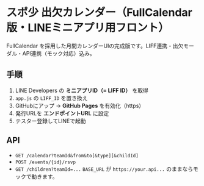 # スポ少 出欠カレンダー（FullCalendar版・LINEミニアプリ用フロント）
FullCalendar を採用した月間カレンダーUIの完成版です。LIFF連携・出欠モーダル・API連携（モック対応）込み。

## 手順
1. LINE Developers の **ミニアプリID（= LIFF ID）** を取得
2. `app.js` の `LIFF_ID` を置き換え
3. GitHubにアップ → **GitHub Pages** を有効化（https）
4. 発行URLを **エンドポイントURL** に設定
5. テスター登録してLINEで起動

## API
- `GET /calendar?teamId&from&to[&type][&childId]`
- `POST /events/{id}/rsvp`
- `GET /children?teamId=...`
`BASE_URL` が `https://your.api...` のままならモックで動きます。
